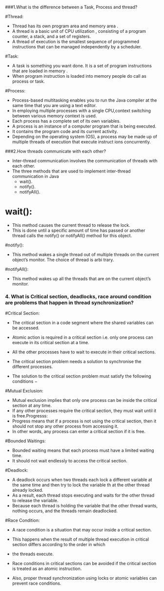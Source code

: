 ###1.What is the difference between a Task, Process and thread?

#Thread:
* Thread has its own program area and memory area .
* A thread is a basic unit of CPU utilization , consisting of a program counter, a stack, and a set of registers.
* A thread of execution is the smallest sequence of programmed instructions that can be managed independently by a scheduler.

#Task:
* A task is something you want done. It is a set of program instructions that are loaded in memory .
* When program instruction is loaded into memory people do call as process or task.

#Process:
* Process-based multitasking enables you to run the Java compiler at the same time that you are using a text editor. 
* In employing multiple processes with a single CPU,context switching between various memory context is used. 
* Each process has a complete set of its own variables.
* A process is an instance of a computer program that is being executed. 
* It contains the program code and its current activity. 
* Depending on the operating system (OS), a process may be made up of multiple threads of execution that execute instruct   ions concurrently. 




###2.How threads communicate with each other?

* Inter-thread communication involves the communication of threads with each other. 
* The three methods that are used to implement inter-thread communication in Java
    * wait().
    * notify().
    * notifyAll().

# wait():
* This method causes the current thread to release the lock. 
* This is done until a specific amount of time has passed or another thread calls the notify() or notifyAll() method for    this object.

#notify():
* This method wakes a single thread out of multiple threads on the current object’s monitor. The choice of thread is arbi   trary.

#notifyAll():
* This method wakes up all the threads that are on the current object’s monitor.




### 4. What is Critical section, deadlocks, race around condition are problems that happen in thread synchronization?

#Critical Section:
* The critical section in a code segment where the shared variables can be accessed.
* Atomic action is required in a critical section i.e. only one process can execute in its critical section at a time. 
* All the other processes have to wait to execute in their critical sections.

* The critical section problem needs a solution to synchronise the different processes. 
* The solution to the critical section problem must satisfy the following conditions −

#Mutual Exclusion:
* Mutual exclusion implies that only one process can be inside the critical section at any time. 
* If any other processes require the critical section, they must wait until it is free.Progresss:
* Progress means that if a process is not using the critical section, then it should not stop any other process from accessing it. 
* In other words, any process can enter a critical section if it is free.
    
#Bounded Waitings:
* Bounded waiting means that each process must have a limited waiting time. 
* It should not wait endlessly to access the critical section.

#Deadlock:
* A deadlock occurs when two threads each lock a different variable at the same time and then try to lock the variable th   at the other thread already locked. 
* As a result, each thread stops executing and waits for the other thread to release the variable. 
* Because each thread is holding the variable that the other thread wants, nothing occurs, and the threads remain deadlocked.



#Race Condition:
* A race condition is a situation that may occur inside a critical section. 
* This happens when the result of multiple thread execution in critical section differs according to the order in which 
* the threads execute.

* Race conditions in critical sections can be avoided if the critical section is treated as an atomic instruction. 
* Also, proper thread synchronization using locks or atomic variables can prevent race conditions.

